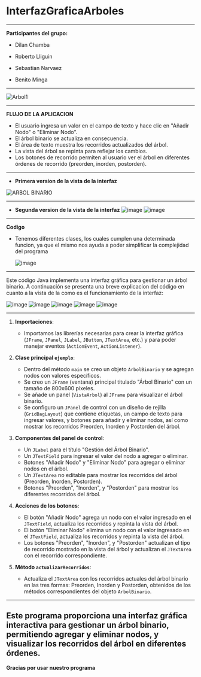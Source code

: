 # InterfazGraficaArboles
---

**Participantes del grupo:**

- Dilan Chamba

- Roberto Lliguin

- Sebastian Narvaez

- Benito Minga

---
![Arbol1](https://github.com/manuelminga/InterfazGraficaArboles/assets/166522911/dbe3f0a1-3313-4376-8133-689864ec6529)

---

**FLUJO DE LA APLICACION**

- El usuario ingresa un valor en el campo de texto y hace clic en "Añadir Nodo" o "Eliminar Nodo".
- El árbol binario se actualiza en consecuencia.
- El área de texto muestra los recorridos actualizados del árbol.
- La vista del árbol se repinta para reflejar los cambios.
- Los botones de recorrido permiten al usuario ver el árbol en diferentes órdenes de recorrido (preorden, inorden, postorden).

---

- **Primera version de la vista de la interfaz**
    
![ARBOL BINARIO](https://github.com/manuelminga/InterfazGraficaArboles/assets/166523151/721753cb-53bf-458b-8224-30a6f900c6cc)

---
- **Segunda version de la vista de la interfaz**
![image](https://github.com/manuelminga/InterfazGraficaArboles/assets/166523434/c7a2b733-4fc0-4ea0-bb43-2a9ea11fdf6c)
![image](https://github.com/manuelminga/InterfazGraficaArboles/assets/166523434/88a7a873-997d-4727-b00e-7982af8a546b)


---
**Codigo**

- Tenemos diferentes clases, los cuales cumplen una determinada funcion, ya que el mismo nos ayuda a poder simplificar la complejidad del programa
  
  ![image](https://github.com/manuelminga/InterfazGraficaArboles/assets/166523434/175baf6b-9173-4ee3-9063-a60bdfc9b884)


---

  Este código Java implementa una interfaz gráfica para gestionar un árbol binario. A continuación se presenta una breve explicacion del código en cuanto a la vista de la como es el funcionamiento de la interfaz:
  
  ![image](https://github.com/manuelminga/InterfazGraficaArboles/assets/166523434/47b53db9-de62-48c3-a416-631211a5765d)
  ![image](https://github.com/manuelminga/InterfazGraficaArboles/assets/166523434/c04ab3a6-b9a1-4c9b-a422-4c96662864cb)
  ![image](https://github.com/manuelminga/InterfazGraficaArboles/assets/166523434/e0bb7fcc-caf1-40d1-97c7-231af4ba04a4)
  ![image](https://github.com/manuelminga/InterfazGraficaArboles/assets/166523434/783e243a-9d83-49b6-9eb3-8ff6b383f36d)
  ![image](https://github.com/manuelminga/InterfazGraficaArboles/assets/166523434/0c57d439-c639-4aa6-8c22-6ffe54a83c8e)

---
1. **Importaciones**:
   - Importamos las librerías necesarias para crear la interfaz gráfica (`JFrame`, `JPanel`, `JLabel`, `JButton`, `JTextArea`, etc.) y para poder manejar eventos (`ActionEvent`, `ActionListener`).
     
2. **Clase principal `ejemplo`**:
   - Dentro del método `main` se creo un objeto `ArbolBinario` y se agregan nodos con valores específicos.
   - Se creo un `JFrame` (ventana) principal titulado "Árbol Binario" con un tamaño de 800x600 píxeles.
   - Se añade un panel (`VistaArbol`) al `JFrame` para visualizar el árbol binario.
   - Se configuro un `JPanel` de control con un diseño de rejilla (`GridBagLayout`) que contiene etiquetas, un campo de texto para ingresar valores, y botones para añadir y eliminar nodos, así como mostrar los recorridos Preorden, Inorden y Postorden del árbol.

3. **Componentes del panel de control**:
   - Un `JLabel` para el título "Gestión del Árbol Binario".
   - Un `JTextField` para ingresar el valor del nodo a agregar o eliminar.
   - Botones "Añadir Nodo" y "Eliminar Nodo" para agregar o eliminar nodos en el árbol.
   - Un `JTextArea` no editable para mostrar los recorridos del árbol (Preorden, Inorden, Postorden).
   - Botones "Preorden", "Inorden", y "Postorden" para mostrar los diferentes recorridos del árbol.

4. **Acciones de los botones**:
   - El botón "Añadir Nodo" agrega un nodo con el valor ingresado en el `JTextField`, actualiza los recorridos y repinta la vista del árbol.
   - El botón "Eliminar Nodo" elimina un nodo con el valor ingresado en el `JTextField`, actualiza los recorridos y repinta la vista del árbol.
   - Los botones "Preorden", "Inorden", y "Postorden" actualizan el tipo de recorrido mostrado en la vista del árbol y actualizan el `JTextArea` con el recorrido correspondiente.

5. **Método `actualizarRecorridos`**:
   - Actualiza el `JTextArea` con los recorridos actuales del árbol binario en las tres formas: Preorden, Inorden y Postorden, obtenidos de los métodos correspondientes del objeto `ArbolBinario`.

---
Este programa proporciona una interfaz gráfica interactiva para gestionar un árbol binario, permitiendo agregar y eliminar nodos, y visualizar los recorridos del árbol en diferentes órdenes.
---
**Gracias por usar nuestro programa**

